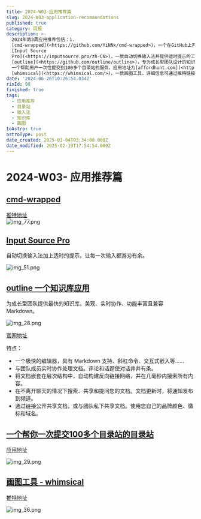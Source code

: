 ```yaml
---
title: 2024-W03-应用推荐篇
slug: 2024-W03-application-recommendations
published: true
category: 周报
description: >-
  2024年第3周应用推荐包括：1.
  [cmd-wrapped](<https://github.com/YiNNx/cmd-wrapped>)，一个在GitHub上开源的项目，详细信息可通过推特链接查看。2.
  [Input Source
  Pro](<https://inputsource.pro/zh-CN>)，一款自动切换输入法并提供适时提示的工具，提升输入效率。3.
  [outline](<https://github.com/outline/outline>)，专为成长型团队设计的知识库应用，支持实时协作和Markdown，官网为[getoutline.com](<https://www.getoutline.com/>)。4.
  一个帮助用户一次性提交到100多个目录站的服务，应用地址为[affordhunt.com](<https://www.affordhunt.com/>)。5.
  [whimsical](<https://whimsical.com/>)，一款画图工具，详细信息可通过推特链接获取。这些应用覆盖了从输入法优化到团队协作工具，再到图形设计的多方面需求。
date: '2024-06-26T10:26:54.034Z'
rinId: 90
finished: true
tags:
  - 应用推荐
  - 目录站
  - 输入法
  - 知识库
  - 画图
toAstro: true
astroType: post
date_created: 2025-01-04T03:34:08.000Z
date_modified: 2025-02-19T17:54:54.000Z
---
```


# 2024-W03- 应用推荐篇

## [cmd-wrapped](<https://github.com/YiNNx/cmd-wrapped>)

[推特地址](<https://twitter.com/hitw93/status/1745801804204666924?s=12&t=UKmYswdLBh4dGuqwtKAXUA>)  
![img_77.png](<https://pictures.kazoottt.top/2024/01/20240118-9306b3afea23596aa44c711d2d347eec.webp>)

## [Input Source Pro](<https://inputsource.pro/zh-CN>)

自动切换输入法加上适时的提示，让每一次输入都游刃有余。

![img_51.png](<https://pictures.kazoottt.top/2024/01/20240118-8b12e8b151eb4a1863bf7a4d7db66fc3.webp>)

## [outline 一个知识库应用](<https://github.com/outline/outline>)

为成长型团队提供最快的知识库。美观、实时协作、功能丰富且兼容 Markdown。

![img_28.png](<https://pictures.kazoottt.top/2024/01/20240118-69d1a63e120ba577b39ac7928984b010.webp>)

[官网地址](<https://www.getoutline.com/>)

特点：

- 一个极快的编辑器，具有 Markdown 支持、斜杠命令、交互式嵌入等......
- 与团队成员实时协作处理文档。评论和话题使对话井井有条。
- 将文档嵌套在层次结构中，自动构建反向链接网络，并在几毫秒内搜索所有内容。
- 在不离开聊天的情况下搜索、共享和提问您的文档。文档更新时，将通知发布到频道。
- 通过链接公开共享文档，或与团队私下共享文档。使用您自己的品牌颜色、徽标和域名。

## [一个帮你一次提交100多个目录站的目录站](<https://twitter.com/readyfor2025/status/1747297388476395636?s=12&t=UKmYswdLBh4dGuqwtKAXUA>)

[应用地址](<https://www.affordhunt.com/>)

![img_29.png](<https://pictures.kazoottt.top/2024/01/20240118-7939a74326a18689d6d580b22a393763.webp>)

## [画图工具 - whimsical](<https://whimsical.com/>)

[推特地址](<https://twitter.com/blackanger/status/1747582658052522089?s=12&t=UKmYswdLBh4dGuqwtKAXUA>)

![img_36.png](<https://pictures.kazoottt.top/2024/01/20240118-9a461344df3bced078f11d2cc132a592.webp>)

